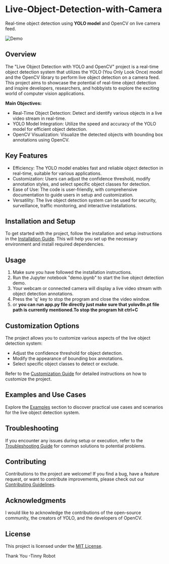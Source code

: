 # Live-Object-Detection-with-Camera 

Real-time object detection using **YOLO model** and OpenCV on live camera feed.

![Demo](https://user-images.githubusercontent.com/26833433/243418624-5785cb93-74c9-4541-9179-d5c6782d491a.png)

## Overview
The "Live Object Detection with YOLO and OpenCV" project is a real-time object detection system that utilizes the YOLO (You Only Look Once) model and the OpenCV library to perform live object detection on a camera feed. This project aims to showcase the potential of real-time object detection and inspire developers, researchers, and hobbyists to explore the exciting world of computer vision applications.

**Main Objectives:**

- Real-Time Object Detection: Detect and identify various objects in a live video stream in real-time.
- YOLO Model Integration: Utilize the speed and accuracy of the YOLO model for efficient object detection.
- OpenCV Visualization: Visualize the detected objects with bounding box annotations using OpenCV.

## Key Features
- Efficiency: The YOLO model enables fast and reliable object detection in real-time, suitable for various applications.
- Customization: Users can adjust the confidence threshold, modify annotation styles, and select specific object classes for detection.
- Ease of Use: The code is user-friendly, with comprehensive documentation to guide users in setup and customization.
- Versatility: The live object detection system can be used for security, surveillance, traffic monitoring, and interactive installations.

## Installation and Setup
To get started with the project, follow the installation and setup instructions in the [Installation Guide](installation_guide.md). This will help you set up the necessary environment and install required dependencies.

## Usage
1. Make sure you have followed the installation instructions.
2. Run the Jupyter notebook "demo.ipynb" to start the live object detection demo.
3. Your webcam or connected camera will display a live video stream with object detection annotations.
4. Press the 'q' key to stop the program and close the video window.
5. or **you can run app.py file directly just make sure that yolov8n.pt file path is currently mentioned.To stop the program hit ctrl+C**
## Customization Options
The project allows you to customize various aspects of the live object detection system:
- Adjust the confidence threshold for object detection.
- Modify the appearance of bounding box annotations.
- Select specific object classes to detect or exclude.

Refer to the [Customization Guide](customization_guide.md) for detailed instructions on how to customize the project.

## Examples and Use Cases
Explore the [Examples](examples.md) section to discover practical use cases and scenarios for the live object detection system.

## Troubleshooting
If you encounter any issues during setup or execution, refer to the [Troubleshooting Guide](troubleshooting_guide.md) for common solutions to potential problems.

## Contributing
Contributions to the project are welcome! If you find a bug, have a feature request, or want to contribute improvements, please check out our [Contributing Guidelines](CONTRIBUTING.md).

## Acknowledgments
I would like to acknowledge the contributions of the open-source community, the creators of YOLO, and the developers of OpenCV.

## License
This project is licensed under the [MIT License](LICENSE).

Thank You 
-Tinny Robot
